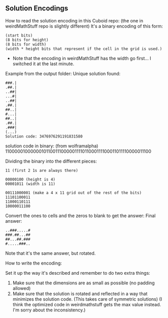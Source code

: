 ## Solution Encodings

How to read the solution encoding in this Cuboid repo: (the one in weirdMathStuff repo is slightly different)
It's a binary encoding of this form:
```
(start bits)
(8 bits for height)
(8 bits for width)
(width * height bits that represent if the cell in the grid is used.)
```

- Note that the encoding in weirdMathStuff has the width go first... I switched it at the last minute.

Example from the output folder:
Unique solution found:
```
###.|
.##.|
..##|
...#|
..##|
.##.|
##..|
#...|
##..|
.##.|
.###|
(...)
Solution code: 3476976291191831580
```

solution code in binary: (from wolframalpha)
11000001000000101100111000001111011000111100011011110000011100


Dividing the binary into the different pieces:
```
11 (first 2 1s are always there)

00000100 (height is 4)
00001011 (width is 11)

00111000001 (make a 4 x 11 grid out of the rest of the bits)
11101100011
11000110111
10000011100
```
Convert the ones to cells and the zeros to blank to get the answer:
Final answer:
```
..###.....#
###.##...##
##...##.###
#.....###..
```

Note that it's the same answer, but rotated.


How to write the encoding:

Set it up the way it's described and remember to do two extra things:
1) Make sure that the dimensions are as small as possible (no padding allowed)
2) Make sure that the solution is rotated and reflected in a way that minimizes the solution code. (This takes care of symmetric solutions) (I think the optimized code in weirdmathstuff gets the max value instead. I'm sorry about the inconsistency.)